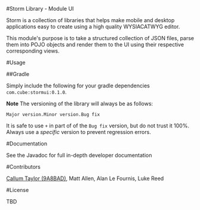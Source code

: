 #Storm Library - Module UI

Storm is a collection of libraries that helps make mobile and desktop applications easy to create using a high quality WYSIACATWYG editor.

This module's purpose is to take a structured collection of JSON files, parse them into POJO objects and render them to the UI using their respective corresponding views.

#Usage

##Gradle

Simply include the following for your gradle dependencies `com.cube:stormui:0.1.0`.

**Note** The versioning of the library will always be as follows:

`Major version.Minor version.Bug fix`

It is safe to use `+` in part of of the `Bug fix` version, but do not trust it 100%. Always use a *specific* version to prevent regression errors.

#Documentation

See the Javadoc for full in-depth developer documentation

#Contributors

[Callum Taylor (9A8BAD)](http://keybase.io/scruffyfox), Matt Allen, Alan Le Fournis, Luke Reed

#License

TBD
